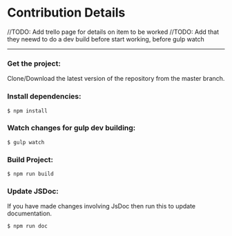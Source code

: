 # Contribution Details

//TODO: Add trello page for details on item to be worked
//TODO: Add that they neewd to do a dev build before start working, before gulp watch

---

### Get the project:

Clone/Download the latest version of the repository from the master branch.

### Install dependencies:

```shell
$ npm install
```

### Watch changes for gulp dev building:

```shell
$ gulp watch
```

### Build Project:

```shell
$ npm run build
```

### Update JSDoc:

If you have made changes involving JsDoc then run this to update documentation.

```shell
$ npm run doc
```
